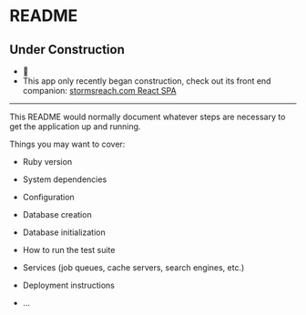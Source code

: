 # README

## Under Construction

 * :construction_worker:
 * This app only recently began construction, check out its front end companion: [stormsreach.com React SPA](https://github.com/stratigos/stormsreach)

----

This README would normally document whatever steps are necessary to get the
application up and running.

Things you may want to cover:

* Ruby version

* System dependencies

* Configuration

* Database creation

* Database initialization

* How to run the test suite

* Services (job queues, cache servers, search engines, etc.)

* Deployment instructions

* ...
